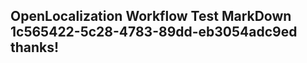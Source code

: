 <properties
ms.topic="hero-topic"
ms.test1="hero-topic"
ms.test2="test"/>

## OpenLocalization Workflow Test MarkDown 1c565422-5c28-4783-89dd-eb3054adc9ed thanks!
